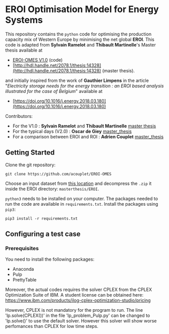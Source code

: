 # EROI Optimisation Model for Energy Systems
This repository contains the `python` code for optimising the production capacity mix of Western Europe by minimising the net global **EROI**. This code is adapted from **Sylvain Ramelot** and **Thibault Martinelle**'s Master thesis available at 

- [EROI-OMES V1.0](https://github.com/acouplet/EROI-OMES/releases/tag/v1.0) (code)
- [http://hdl.handle.net/2078.1/thesis:14328](http://hdl.handle.net/2078.1/thesis:14328) (master thesis). 

and initially inspired from the work of **Gauthier Limpens** in the article "*Electricity storage needs for the energy transition : an EROI based analysis illustrated for the case of Belgium*" available at 

- [https://doi.org/10.1016/j.energy.2018.03.180](https://doi.org/10.1016/j.energy.2018.03.180)

Contributors:
- For the V1.0 : **Sylvain Ramelot** and **Thibault Martinelle** [master thesis](http://hdl.handle.net/2078.1/thesis:14328)
- For the typical days (V2.0) : **Oscar de Giey** [master_thesis](#) 
- For a comparison between EROI and ROI : **Adrien Couplet** [master_thesis](#)

## Getting Started

Clone the git repository: 
```
git clone https://github.com/acouplet/EROI-OMES
```

Choose an input dataset from [this location](https://uclouvain-my.sharepoint.com/:f:/g/personal/coupleta_oasis_uclouvain_be/EhJSfKLaRD9Du2zck0EnTb4Be8fQSux3UB3F9s4qM2vnaw?e=E3klrm) and decompress the `.zip` it inside the EROI directory:  `masterthesis/EROI`.

`python3` needs to be installed on your computer. The packages needed to run the code are available in `requirements.txt`. Install  the packages using `pip3`:

```
pip3 install -r requirements.txt
```

## Configuring a test case



### Prerequisites

You need to install the following packages:

* Anaconda 
* Pulp
* PrettyTable

Moreover, the actual codes requires the solver CPLEX from the CPLEX Optimization Suite of IBM. 
A student license can be obtained here: https://www.ibm.com/products/ilog-cplex-optimization-studio/pricing

However, CPLEX is not mandatory for the program to run. The line 'lp.solve(CPLEX())' in the file 'lp_problem_Pulp.py' can be changed to 
'lp.solve()' to use the default solver. However this solver will show worse perfomances than CPLEX for low time steps.

